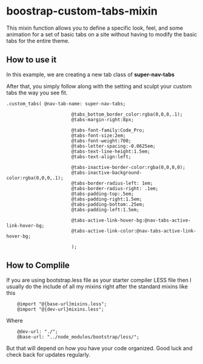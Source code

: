 # boostrap-custom-tabs-mixin
This mixin function allows you to define a specific look, feel, and some animation for a set of basic tabs on a site without having to modify the basic tabs for the entire theme.

## How to use it
In this example, we are creating a new tab class of **super-nav-tabs**

After that, you simply follow along with the setting and sculpt your custom tabs the way you see fit.

	.custom_tabs( @nav-tab-name: super-nav-tabs; 
							
							@tabs_bottom_border_color:rgba(0,0,0,.1);
							@tabs-margin-right:8px;
							
							@tabs-font-family:Code_Pro;
							@tabs-font-size:2em;
							@tabs-font-weight:700;
							@tabs-letter-spacing:-0.0625em;
							@tabs-text-line-height:1.5em;
							@tabs-text-align:left;
							
							@tabs-inactive-border-color:rgba(0,0,0,0);
							@tabs-inactive-background-color:rgba(0,0,0,.1);
							@tabs-border-radius-left: 1em;
							@tabs-border-radius-right: .1em;
							@tabs-padding-top:.5em;
							@tabs-padding-right:1.5em;
							@tabs-padding-bottom:.25em;
							@tabs-padding-left:1.5em;
							
							@tabs-active-link-hover-bg:@nav-tabs-active-link-hover-bg;
							@tabs-active-link-color:@nav-tabs-active-link-hover-bg;
							
							);

## How to Complile
If you are using bootstrap.less file as your starter compiler LESS file then I usually do the include of all my mixins right after the standard mixins like this

		@import "@{base-url}mixins.less";
		@import "@{dev-url}mixins.less";

Where

		@dev-url: "./";
		@base-url: "../node_modules/bootstrap/less/";
		
	
But that will depend on how you have your code organized.
Good luck and check back for updates regularly.
